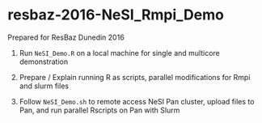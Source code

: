 # resbaz-2016-NeSI_Rmpi_Demo
Prepared for ResBaz Dunedin 2016

1) Run `NeSI_Demo.R` on a local machine for single and multicore demonstration

2) Prepare / Explain running R as scripts, parallel modifications for Rmpi and slurm files

3) Follow `NeSI_Demo.sh` to remote access NeSI Pan cluster, upload files to Pan, and run parallel Rscripts on Pan with Slurm
